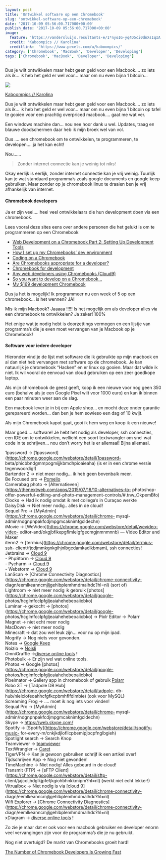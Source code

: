 ```yaml
---
layout: post
title: 'Ontwikkel software op een Chromebook'
slug: 'ontwikkel-software-op-een-chromebook'
date: '2017-10-09 05:56:00.717000+00:00'
publish_date: '2017-10-09 05:56:00.717000+00:00'
image:
  feature: 'https://vandersluijs.resultants-e/1*nyoIG-yq4D5ci0dnXsIqIA.jpeg'
  credit: 'Kaboompics // Karolina'
  creditlink:  'https://www.pexels.com/u/kaboompics/'
category: ['Chromebook', 'MacBook', 'Developer', 'Developing']
tags: ['Chromebook', 'MacBook', 'Developer', 'Developing']
---
```

Dus je wilt ontwikkelen maar hebt geen geld voor een Macbook…. zo iets als ik…
ik heb het geld er wel voor… maar om nu even bijna 1 bitcoin…

![](https://vandersluijs.resultants-e/1*nyoIG-yq4D5ci0dnXsIqIA.jpeg)

[Kaboompics // Karolina](https://www.pexels.com/u/kaboompics/)

Dus je wilt ontwikkelen maar hebt geen geld voor een Macbook…. zo iets als ik…
ik heb het geld er wel voor… maar om nu even bijna 1 bitcoin op tafel te
gooien voor een prachtig overpriced macbook…. gaat me wat ver.

Een windows machine dan… nou nee hoor dank u wel. Updates, traag en blauwe
doodschermen daar heb ik mijn broek wel van vol.

Dus …. een chromebook om te ontwikkelen, te programmeren, te developen…. ja
het kan echt!

Nou……

> Zonder internet connectie kan je weinig tot niks!

Okay eerlijk is eerlijk, zonder internet connectie kan je vrij weinig.
Tuurlijk kan je wat standaard programma’s zoals google documents en google
keep gebruiken. Maar zonder op je chromebook linux te draaien ben je vrij
afhankelijk van internet.

#### Chromebook developers

Ja er zijn veel…. heel veel ontwikkelaars die hun development doen via een
chromebook.

Lees vooral deze sites eens over andere personen die het gelukt is om te
programmeren op een Chromebook

  * [Web Development on a Chromebook Part 2: Setting Up Development Tools](https://www.stuarthealey.com/web-development-on-a-chromebook-part-2-setting-up-development-tools/index.html)
  * [How I set up my Chromebooks’ dev environment](https://gist.github.com/rachelmyers/d7023ef34e58fe925f9c)
  * [Coding on a Chromebook](https://headmelted.com/coding-on-a-chromebook-84335cce96c8)
  * [Are Chromebooks appropriate for a developer?](https://www.quora.com/Are-Chromebooks-appropriate-for-a-developer-If-yes-which-one)
  * [Chromebook for development](https://teamtreehouse.com/community/chromebook-for-development)
  * [Any web developers using Chromebooks (Cloud9)](https://www.reddit.com/r/chromeos/comments/45u6l5/any_web_developers_using_chromebooks_cloud9/)
  * [So you want to develop on a Chromebook…](http://www.techrepublic.com/article/so-you-want-to-develop-on-a-chromebook/)
  * [My $169 development Chromebook](https://blog.lessonslearned.org/building-a-more-secure-development-chromebook/)

Dus ja het is mogelijk! Ik programmeer nu een week of 5 op een chromebook… is
het wennen? JA!

Mis ik mijn Macbook? Jaaaaa !!!!! Is het mogelijk om als developer alles via
een chromebook te ontwikkelen? Ja zeker! 100%

Het enige wat je nodig hebt is doorzettings vermogen en een lijstje van
programma’s die je even moet vervangen van je Macbook op je Chromebook!

#### Software voor iedere developer

Hieronder vind je de lijst met software die ik gebruikte op mijn macbook en al
dan niet heb vervangen met software op de chromebook. Je kan natuurlijk je
chromebook “Hacken” en er linux op gooien. Maar dat wilde ik niet. Ik wil
vooral de eenvoud van cloud gebruiken op een zeer goedkope laptop.

Als mijn chromebook de geest geeft, koop ik een nieuwe voor nog geen 350 euro
(behalve als je een Google Pixel wilt voor 1000 euro) en kan ik binnen een
paar minuten weer aan de slag.

Een macbook lever je in bij een Apple shop… en mocht deze onder garantie
gerepareerd worden… dan ben je hem sowieso een dag of 10 kwijt.

Als mijn Chromebook kapot gaat, gooi ik hem weg en koop ik een nieuwe!

Maar goed…. software! Je hebt het nodig als developer, ssh connecties, een IDE
om te ontwikkelen, wellicht een soort textwrangler om snel wat code in te
schrijven… nou don’t worry het is er allemaal! Bijna allemaal.

1password -> [1password](https://chrome.google.com/webstore/detail/1password-
beta/phicbbndgmmpogmijjkbmdhpioaieaha) (is er in een chrome versie
tegenwoordig!)  
Bartender 2 -> niet meer nodig… ik heb geen bovenbalk meer.  
Be Focused pro ->
[Pomello](https://chrome.google.com/webstore/detail/pomello/ahjnfakocpfoocnncbgmondnnnlfjide)  
Camerabag photo ->
[Alternatieven](https://thenextweb.com/apps/2015/07/18/10-alternatives-to-
photoshop-offer-powerful-editing-and-photo-management-controls/#.tnw_OkpemBfo)  
Clocks -> Had ik nodig omdat ik met collega’s in Curaçao werkte  
DaisyDisk -> Niet meer nodig.. alles in de cloud!  
Sequel Pro -> [MyAdmin](https://chrome.google.com/webstore/detail/chrome-
mysql-admin/ndgnpnpakfcdjmpgmcaknimfgcldechn)  
iMovie -> [WeVideo](https://chrome.google.com/webstore/detail/wevideo-video-
editor-and/okgjbfikepgflmlelgfgecmgjnmnmnnb) — Video Editor and Maker  
iterm2 -> [termius](https://chrome.google.com/webstore/detail/termius-ssh-
client/fjcdjmmkgnkgihjnlbgcdamkadlkbmam), ssh connecties!  
Jetbrains -> [Cloud 9](https://c9.io/)  
\- PhpStorm -> [Cloud 9](https://c9.io/)  
\- Pycharm -> [Cloud 9](https://c9.io/)  
\- Webstorm -> [Cloud 9](https://c9.io/)  
LanScan -> [Chrome Connectivity
Diagnostics](https://chrome.google.com/webstore/detail/chrome-connectivity-
diagn/eemlkeanncmjljgehlbplemhmdmalhdc?hl=nl) (sort of)  
Lightroom -> niet meer nodig ik gebruik
[photos](https://chrome.google.com/webstore/detail/google-
photos/hcglmfcclpfgljeaiahehebeoaiicbko)  
Luminar -> gekocht ->
[photos](https://chrome.google.com/webstore/detail/google-
photos/hcglmfcclpfgljeaiahehebeoaiicbko) -> Pixlr Editor -> Polarr  
Magnet -> niet echt meer nodig  
MacDown -> niet meer nodig  
Minecraft -> dat zou wel leuk zijn… voor nu op mijn ipad.  
Mogrify -> Nog niets voor gevonden.  
Notes -> [Google Keep](https://www.google.com/keep/)  
Noizio -> [Noisli](https://www.noisli.com/)  
OmniGraffle ->[diverse online
tools](https://www.google.nl/search?q=chromebook+diagram+app&rlz=1CAACAV_enNL758NL759&oq=chrome+book+diagram&aqs=chrome.2.69i57j0l5.5296j0j4&sourceid=chrome&ie=UTF-8)
!  
Photobulk -> Er zijn wel wat online tools.  
Photos -> Google [photos](https://chrome.google.com/webstore/detail/google-
photos/hcglmfcclpfgljeaiahehebeoaiicbko)  
Pixelmator -> Gallery app in chromebook of gebruik
[Polarr](https://www.polarr.co/chrome/0?platform=polarr&label=homepage_website)  
Robo 3T -> [Tadpole DB Hub](https://chrome.google.com/webstore/detail/tadpole-
db-hub/nlelclofeoahhcfgfkcpbmhflfdimbie) (ook voor MySQL)  
Screaming Frog -> …. moet ik nog iets voor vinden!  
Sequal Pro -> [MyAdmin](https://chrome.google.com/webstore/detail/chrome-
mysql-admin/ndgnpnpakfcdjmpgmcaknimfgcldechn)  
Skype -> <https://web.skype.com/>  
Spotify -> [Spotify](https://chrome.google.com/webstore/detail/spotify-music-
for-every-m/cnkjkdjlofllcpbemipjbcpfnglbgieh)  
Spotlight search -> Search Knop  
Teamviewer ->
[teamviewer](https://chrome.google.com/webstore/detail/teamviewer/oooiobdokpcfdlahlmcddobejikcmkfo?hl=nl)  
TextWrangler ->
[Caret](https://chrome.google.com/webstore/detail/caret/fljalecfjciodhpcledpamjachpmelml)  
TigerVPN -> Kan je gewoon gebruiken schrijf ik een artikel over!  
Tijdschrijven App -> Nog niet gevonden!  
TimeMachine -> Niet nodig! Alles gebeurd in de cloud!  
Transmit (FTP) -> [sFTP
Client](https://chrome.google.com/webstore/detail/sftp-
client/jajcoljhdglkjpfefjkgiohbhnkkmipm?hl=nl) (werkt niet echt lekker!)  
Vitrualbox -> Niet nodig is via [cloud
9](https://chrome.google.com/webstore/detail/chrome-connectivity-
diagn/eemlkeanncmjljgehlbplemhmdmalhdc?hl=nl)  
Wifi Explorer -> [Chrome Connectivity
Diagnostics](https://chrome.google.com/webstore/detail/chrome-connectivity-
diagn/eemlkeanncmjljgehlbplemhmdmalhdc?hl=nl)  
xDiagram -> [diverse online
tools](https://www.google.nl/search?q=chromebook+diagram+app&rlz=1CAACAV_enNL758NL759&oq=chrome+book+diagram&aqs=chrome.2.69i57j0l5.5296j0j4&sourceid=chrome&ie=UTF-8)
!

Zo zie je maar dat er ook voor een macbook gebruiker en developer enorm veel
vervangingen zijn voor de programma’s die je nu gebruikt.

Nog niet overtuigd? De markt van Chromebooks groeit hard!

[The Number of Chromebook Developers Is Growing
Fast](http://www.omgchrome.com/chromebook-developer-tools-codenvy-increase/)

